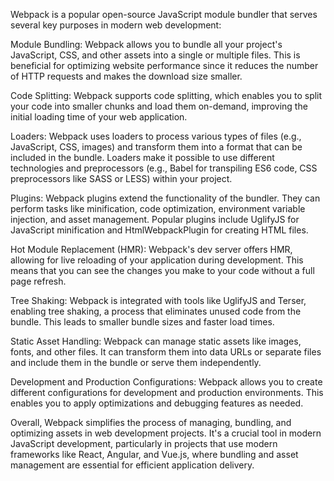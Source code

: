 Webpack is a popular open-source JavaScript module bundler that serves several key purposes in modern web development:

Module Bundling: Webpack allows you to bundle all your project's JavaScript, CSS, and other assets into a single or multiple files. This is beneficial for optimizing website performance since it reduces the number of HTTP requests and makes the download size smaller.

Code Splitting: Webpack supports code splitting, which enables you to split your code into smaller chunks and load them on-demand, improving the initial loading time of your web application.

Loaders: Webpack uses loaders to process various types of files (e.g., JavaScript, CSS, images) and transform them into a format that can be included in the bundle. Loaders make it possible to use different technologies and preprocessors (e.g., Babel for transpiling ES6 code, CSS preprocessors like SASS or LESS) within your project.

Plugins: Webpack plugins extend the functionality of the bundler. They can perform tasks like minification, code optimization, environment variable injection, and asset management. Popular plugins include UglifyJS for JavaScript minification and HtmlWebpackPlugin for creating HTML files.

Hot Module Replacement (HMR): Webpack's dev server offers HMR, allowing for live reloading of your application during development. This means that you can see the changes you make to your code without a full page refresh.

Tree Shaking: Webpack is integrated with tools like UglifyJS and Terser, enabling tree shaking, a process that eliminates unused code from the bundle. This leads to smaller bundle sizes and faster load times.

Static Asset Handling: Webpack can manage static assets like images, fonts, and other files. It can transform them into data URLs or separate files and include them in the bundle or serve them independently.

Development and Production Configurations: Webpack allows you to create different configurations for development and production environments. This enables you to apply optimizations and debugging features as needed.

Overall, Webpack simplifies the process of managing, bundling, and optimizing assets in web development projects. It's a crucial tool in modern JavaScript development, particularly in projects that use modern frameworks like React, Angular, and Vue.js, where bundling and asset management are essential for efficient application delivery.
